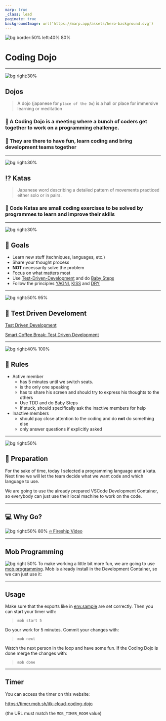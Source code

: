 ```yaml
---
marp: true
_class: lead
paginate: true
backgroundImage: url('https://marp.app/assets/hero-background.svg')
---
```


![bg border:50% left:40% 80%](https://img.fruugo.com/product/8/18/140180188_max.jpg)

# Coding Dojo

---

![bg right:30%](https://images.unsplash.com/photo-1496113329550-ce8886d06d54?ixlib=rb-1.2.1&ixid=MnwxMjA3fDB8MHxzZWFyY2h8MXx8Z3ltJTIwamFwYW58ZW58MHx8MHx8&auto=format&fit=crop&w=1080&q=80)

## Dojos

> A dojo (japanese for `place of the Do`)  is a hall or place for immersive learning or meditation
### 🧩 A Coding Dojo is a meeting where a bunch of coders get together to work on a programming challenge. 
### 🧩 They are there to have fun, learn coding and bring development teams together

---

![bg right:30%](https://images.unsplash.com/photo-1555597408-26bc8e548a46?ixlib=rb-1.2.1&ixid=MnwxMjA3fDB8MHxwaG90by1wYWdlfHx8fGVufDB8fHx8&auto=format&w=1080&q=80)

## ⁉️ Katas

> Japanese word describing a detailed pattern of movements practiced either solo or in pairs.

### 🧩 Code Katas are small coding exercises to be solved by programmes to learn and improve their skills

---

![bg right:30%](https://images.unsplash.com/photo-1629721671030-a83edbb11211?ixlib=rb-1.2.1&ixid=MnwxMjA3fDB8MHxzZWFyY2h8N3x8dGFyZ2V0fGVufDB8fDB8fA%3D%3D&auto=format&fit=crop&w=800&q=60)

## 🥅 Goals

- Learn new stuff (techniques, languages, etc.)
- Share your thought process
- **NOT** necessarily solve the problem
- Focus on what matters most
- Use [Test-Driven-Development](https://codingdojo.org/TestDrivenDevelopment/) and do [Baby Steps](https://codingdojo.org/BabySteps/)
- Follow the principles [YAGNI](https://en.wikipedia.org/wiki/You_aren%27t_gonna_need_it), [KISS](https://en.wikipedia.org/wiki/KISS_principle) and [DRY](https://en.wikipedia.org/wiki/Don%27t_repeat_yourself)

---

![bg right:50% 95%](https://www.xeridia.co.uk/sites/default/files/contenidos/blog/test-driven-development.png)

## 🧪 Test Driven Develoment

[Test Driven Development](https://www.youtube.com/watch?v=Jv2uxzhPFl4)

[Smart Coffee Break: Test Driven Development](https://tube.video.bosch.com/media/Smart+Coffee+Break+-+Test+Driven+Development+%28TDD%29+%28S03E04%29/0_s1dwxf4e)

---

![bg right:40% 100%](https://images.unsplash.com/photo-1612611036764-f4d70058f83b?ixlib=rb-1.2.1&ixid=MnwxMjA3fDB8MHxzZWFyY2h8N3x8cnVsZXN8ZW58MHx8MHx8&auto=format&fit=crop&w=800&q=60)

## 🚨 Rules

- Active member
    - has 5 minutes until we switch seats.
    - is the only one speaking
    - has to share his screen and should try to express his thoughts to the others
    - Use TDD and do Baby Steps
    - If stuck, should specifically ask the inactive members for help
- Inactive members 
    - should pay close attention to the coding and do **not** do something else
    - only answer questions if explicitly asked
    
---

![bg right:50%](https://images.unsplash.com/photo-1584907797015-7554cd315667?ixlib=rb-1.2.1&ixid=MnwxMjA3fDB8MHxwaG90by1wYWdlfHx8fGVufDB8fHx8&auto=format&fit=crop&w=1080&q=80)

## 🚧 Preparation

For the sake of time, today I selected a programming language and a kata. Next time we will let the team decide what we want code and which language to use.

We are going to use the already prepared VSCode Development Container, so everybody can just use their local machine to work on the code.

---
## 💻 Why Go? 

![bg right:50% 80%](https://i.ytimg.com/vi/446E-r0rXHI/maxresdefault.jpg)
[🔥 Fireship Video](https://www.youtube.com/watch?v=446E-r0rXHI)

---

## Mob Programming

![bg right 50%](https://mob.sh/logo.svg)
To make working a little bit more fun, we are going to use [mob programming](https://mob.sh/). Mob is already install in the Development Container, so we can just use it:

---
## Usage

Make sure that the exports like in [env.sample](./env.sample) are set correctly. Then you can start your timer with:

> `mob start 5`

Do your work for 5 minutes. Commit your changes with:

> `mob next`

Watch the next person in the loop and have some fun. If the Coding Dojo is done merge the changes with:

> `mob done`

---

## Timer

You can access the timer on this website:

<https://timer.mob.sh/itk-cloud-coding-dojo>

(the URL must match the `MOB_TIMER_ROOM` value)
